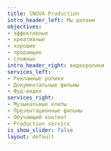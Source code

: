 ```yaml
---
title: SNOVA Production
intro_header_left: Мы делаем
objectives:
- эффективные
- креативные
- хорошие
- продающие
- сложные
intro_header_right: видеоролики
services_left:
- Рекламные ролики
- Документальные фильмы
- Фуд-видео
services_right:
- Музыкальные клипы
- Презентационные фильмы
- Обучающий контент
- Production service
is_show_slider: false
layout: default
---
```


